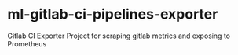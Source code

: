 # ml-gitlab-ci-pipelines-exporter
Gitlab CI Exporter Project for scraping gitlab metrics and exposing to Prometheus
